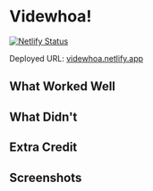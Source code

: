 # Videwhoa!

[![Netlify Status](https://api.netlify.com/api/v1/badges/74e20d93-3f2f-49ec-887e-b3458a3a77a8/deploy-status)](https://app.netlify.com/sites/videwhoa/deploys)

Deployed URL: [videwhoa.netlify.app](https://videwhoa.netlify.app/)

## What Worked Well

## What Didn't

## Extra Credit

## Screenshots
